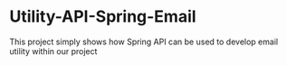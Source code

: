 # Utility-API-Spring-Email
This project simply shows how Spring API can be used to develop email utility within our project
